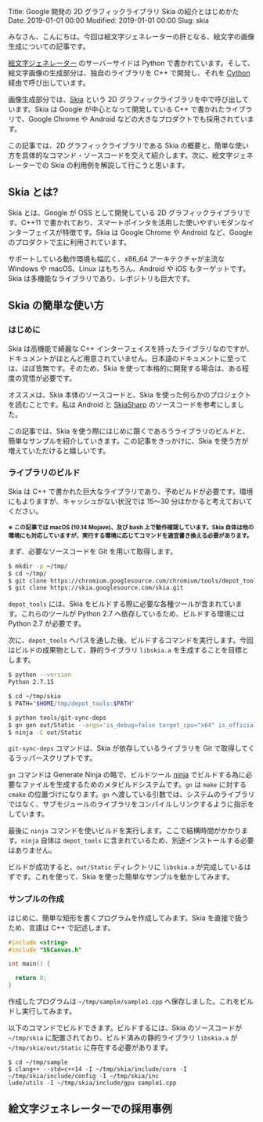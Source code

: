Title: Google 開発の 2D グラフィックライブラリ Skia の紹介とはじめかた
Date: 2019-01-01 00:00
Modified: 2019-01-01 00:00
Slug: skia

みなさん、こんにちは。今回は絵文字ジェネレーターの肝となる、絵文字の画像生成についての記事です。

<a href="https://emoji-gen.ninja" target="_blank" rel="bookmark">絵文字ジェネレーター</a> のサーバーサイドは Python で書かれています。そして、絵文字画像の生成部分は、独自のライブラリを C++ で開発し、それを <a href="https://cython.org/">Cython</a> 経由で呼び出しています。

画像生成部分では、<a href="https://skia.org/" target="_blank" rel="noopener">Skia</a> という 2D グラフィックライブラリを中で呼び出しています。Skia は Google が中心となって開発している C++ で書かれたライブラリで、Google Chrome や Android などの大きなプロダクトでも採用されています。

この記事では、2D グラフィックライブラリである Skia の概要と、簡単な使い方を具体的なコマンド・ソースコードを交えて紹介します。次に、絵文字ジェネレーターでの Skia の利用例を解説して行こうと思います。

<!-- PELICAN_END_SUMMARY -->

## Skia とは?
Skia とは、Google が OSS として開発している 2D グラフィックライブラリです。C++11 で書かれており、スマートポインタを活用した使いやすいモダンなインターフェイスが特徴です。Skia は Google Chrome や Android など、Google のプロダクトで主に利用されています。

サポートしている動作環境も幅広く、x86_64 アーキテクチャが主流な Windows や macOS、Linux はもちろん、Android や iOS もターゲットです。Skia は多機能なライブラリであり、レポジトリも巨大です。

## Skia の簡単な使い方
### はじめに
Skia は高機能で綺麗な C++ インターフェイスを持ったライブラリなのですが、ドキュメントがほとんど用意されていません。日本語のドキュメントに至っては、ほぼ皆無です。そのため、Skia を使って本格的に開発する場合は、ある程度の覚悟が必要です。

オススメは、Skia 本体のソースコードと、Skia を使った何らかのプロジェクトを読むことです。私は Android と <a href="https://github.com/mono/SkiaSharp" target="_blank" rel="noopener">SkiaSharp</a> のソースコードを参考にしました。

この記事では、Skia を使う際にはじめに躓くであろうライブラリのビルドと、簡単なサンプルを紹介していきます。この記事をきっかけに、Skia を使う方が増えていただけると嬉しいです。

### ライブラリのビルド
Skia は C++ で書かれた巨大なライブラリであり、予めビルドが必要です。環境にもよりますが、キャッシュがない状況では 15〜30 分はかかると考えておいてください。

<small>**※ この記事では macOS (10.14 Mojave)、及び bash 上で動作確認しています。Skia 自体は他の環境にも対応していますが、実行する環境に応じてコマンドを適宜書き換える必要があります。**</small>

まず、必要なソースコードを Git を用いて取得します。

```sh
$ mkdir -p ~/tmp/
$ cd ~/tmp/
$ git clone https://chromium.googlesource.com/chromium/tools/depot_tools.git
$ git clone https://skia.googlesource.com/skia.git
```

`depot_tools` には、Skia をビルドする際に必要な各種ツールが含まれています。これらのツールが Python 2.7 へ依存しているため、ビルドする環境には Python 2.7 が必要です。

次に、`depot_tools` へパスを通した後、ビルドするコマンドを実行します。今回はビルドの成果物として、静的ライブラリ `libskia.a` を生成することを目標とします。

```sh
$ python --version
Python 2.7.15

$ cd ~/tmp/skia
$ PATH="$HOME/tmp/depot_tools:$PATH"

$ python tools/git-sync-deps
$ gn gen out/Static --args='is_debug=false target_cpu="x64" is_official_build=true skia_use_system_libjpeg_turbo=false skia_use_system_libpng=false skia_use_system_libwebp=false skia_use_system_icu=false'
$ ninja -C out/Static
```

`git-sync-deps` コマンドは、Skia が依存しているライブラリを Git で取得してくるラッパースクリプトです。

`gn` コマンドは Generate Ninja の略で、ビルドツール <a href="https://ninja-build.org/" target="_blank" rel="noopener">ninja</a> でビルドする為に必要なファイルを生成するためのメタビルドシステムです。`gn` は `make` に対する `cmake` の位置づけになります。`gn` へ渡している引数では、システムのライブラリではなく、サブモジュールのライブラリをコンパイルしリンクするように指示をしています。

最後に `ninja` コマンドを使いビルドを実行します。ここで結構時間がかかります。`ninja` 自体は `depot_tools` に含まれているため、別途インストールする必要はありません。

ビルドが成功すると、`out/Static` ディレクトリに `libskia.a` が完成しているはずです。これを使って、Skia を使った簡単なサンプルを動かしてみます。

### サンプルの作成
はじめに、簡単な矩形を書くプログラムを作成してみます。Skia を直接で扱うため、言語は C++ で記述します。

```cpp
#include <string>
#include "SkCanvas.h"

int main() {

  return 0;
}
```

作成したプログラムは `~/tmp/sample/sample1.cpp` へ保存しました。これをビルドし実行してみます。

以下のコマンドでビルドできます。ビルドするには、Skia のソースコードが `~/tmp/skia` に配置されており、ビルド済みの静的ライブラリ `libskia.a` が `~/tmp/skia/out/Static` に存在する必要があります。

```
$ cd ~/tmp/sample
$ clang++ --std=c++14 -I ~/tmp/skia/include/core -I ~/tmp/skia/include/config -I ~/tmp/skia/inc
lude/utils -I ~/tmp/skia/include/gpu sample1.cpp
```

## 絵文字ジェネレーターでの採用事例

